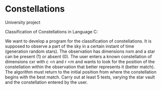 # Constellations
University project

Classification of Constellations in Language C:

We want to develop a program for the classification of constellations.
It is supposed to observe a part of the sky in a certain instant of time (generation
random stars). The observation has dimensions nxm and a star can be
present (1) or absent (0).
The user enters a known constellation of dimensions cxr with c <n and r <m and
wants to look for the position of the constellation within the observation that
better represents it (better match).
The algorithm must return to the initial position from where the constellation begins with the
best match.
Carry out at least 5 tests, varying the star vault and the constellation entered by the user.
